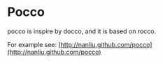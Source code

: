 # Pocco

pocco is inspire by docco, and it is based on rocco.

For example see: [http://nanliu.github.com/pocco](http://nanliu.github.com/pocco)
